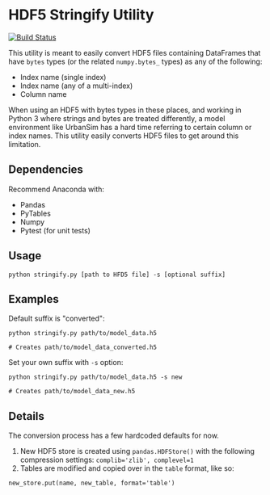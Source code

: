 # HDF5 Stringify Utility

[![Build Status](https://travis-ci.org/pksohn/hdf5_stringify.svg?branch=master)](https://travis-ci.org/pksohn/hdf5_stringify)

This utility is meant to easily convert HDF5 files containing DataFrames that have `bytes` types (or the related `numpy.bytes_` types) as any of the following:
 
 * Index name (single index)
 * Index name (any of a multi-index)
 * Column name
 
 When using an HDF5 with bytes types in these places, and working in Python 3 where strings and bytes are treated differently, a model environment like UrbanSim has a hard time referring to certain column or index names. This utility easily converts HDF5 files to get around this limitation. 
 
 ## Dependencies
 
 Recommend Anaconda with:
 
 * Pandas
 * PyTables
 * Numpy
 * Pytest (for unit tests)
 
 ## Usage
 
```
python stringify.py [path to HFD5 file] -s [optional suffix]
```

## Examples

Default suffix is "converted":
 
```
python stringify.py path/to/model_data.h5

# Creates path/to/model_data_converted.h5
```

Set your own suffix with `-s` option:

```
python stringify.py path/to/model_data.h5 -s new

# Creates path/to/model_data_new.h5
```

## Details

The conversion process has a few hardcoded defaults for now. 

1) New HDF5 store is created using `pandas.HDFStore()` with the following compression settings:
`complib='zlib', complevel=1`
2) Tables are modified and copied over in the `table` format, like so:

```
new_store.put(name, new_table, format='table')
```